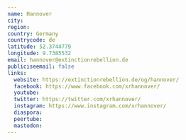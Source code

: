 ```yaml
---
name: Hannover
city:
region:
country: Germany
countrycode: de
latitude: 52.3744779
longitude: 9.7385532
email: hannover@extinctionrebellion.de
publiciseemail: false
links:
  website: https://extinctionrebellion.de/og/hannover/
  facebook: https://www.facebook.com/xrhannover/
  youtube:
  twitter: https://twitter.com/xrhannover/
  instagram: https://www.instagram.com/xrhannover/
  diaspora:
  peertube:
  mastodon:
---
```

